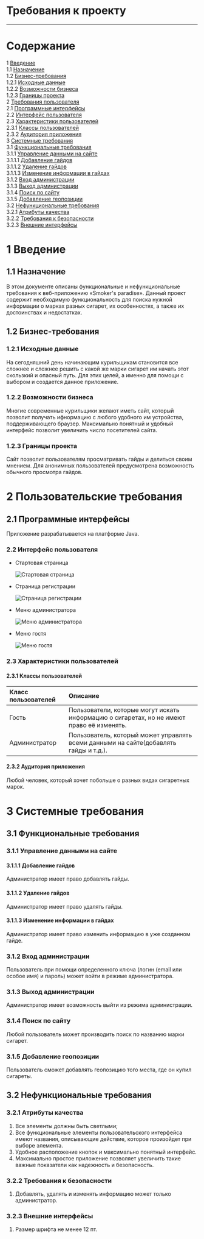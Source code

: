# Требования к проекту
---
# Содержание
1 [Введение](#intro)  
1.1 [Назначение](#appointment)  
1.2 [Бизнес-требования](#business_requirements)  
1.2.1 [Исходные данные](#initial_data)  
1.2.2 [Возможности бизнеса](#business_opportunities)  
1.2.3 [Границы проекта](#project_boundary)  
2 [Требования пользователя](#user_requirements)  
2.1 [Программные интерфейсы](#software_interfaces)  
2.2 [Интерфейс пользователя](#user_interface)  
2.3 [Характеристики пользователей](#user_specifications)  
2.3.1 [Классы пользователей](#user_classes)  
2.3.2 [Аудитория приложения](#application_audience)  
3 [Системные требования](#system_requirements)  
3.1 [Функциональные требования](#functional_requirements)  
3.1.1 [Управление данными на сайте](#control)  
3.1.1.1 [Добавление гайдов](#add)  
3.1.1.2 [Удаление гайдов](#delete)   
3.1.1.3 [Изменение информации в гайдах](#change)   
3.1.2 [Вход администрации](#admin_log_in)  
3.1.3 [Выход администрации](#admin_log_out)  
3.1.4 [Поиск по сайту](#search)  
3.1.5 [Добавление геопозиции](#geo)  
3.2 [Нефункциональные требования](#non-functional_requirements)  
3.2.1 [Атрибуты качества](#requirements_for_ease_of_use)  
3.2.2 [Требования к безопасности](#security_requirements)  
3.2.3 [Внешние интерфейсы](#external_interfaces) 

<a name="intro"/>

# 1 Введение

<a name="appointment"/>

## 1.1 Назначение
В этом документе описаны функциональные и нефункциональные требования к веб-приложению «Smoker's paradise». Данный проект содержит необходимую функциональность для поиска нужной информации о марках разных сигарет, их особенностях, а также их достоинствах и недостатках.

<a name="business_requirements"/>

## 1.2 Бизнес-требования

<a name="initial_data"/>

### 1.2.1 Исходные данные
На сегодняшний день начинающим курильщикам становится все сложнее и сложнее решить с какой же марки сигарет им начать этот скользкий и опасный путь. Для этих целей, а именно для помощи с выбором и создается данное приложение.

<a name="business_opportunities"/>

### 1.2.2 Возможности бизнеса
Многие современные курильщики желают иметь сайт, который позволит получать ифнормацию с любого удобного им устройства, поддерживающего браузер. Максимально понятный и удобный интерфейс позволит увеличить число посетителей сайта.

<a name="project_boundary"/>

### 1.2.3 Границы проекта
Сайт позволит пользователям просматривать гайды и делиться своим мнением. Для анонимных пользователей предусмотрена возможность обычного просмотра гайдов.

<a name="user_requirements"/>

# 2 Пользовательские требования

<a name="software_interfaces"/>

## 2.1 Программные интерфейсы
Приложение разрабатывается на платформе Java.

<a name="user_interface"/>

### 2.2 Интерфейс пользователя

- Стартовая страница

  ![Стартовая страница](mockups/main.png)
  
- Страница регистрации

  ![Страница регистрации](mockups/sign%20up.png)  
  
- Меню администратора

  ![Меню администратора](mockups/admin%20menu1.png)

- Меню гостя

  ![Меню гостя](mockups/guest%20menu.png)

<a name="user_specifications"/>

### 2.3 Характеристики пользователей

<a name="user_classes"/>

#### 2.3.1 Классы пользователей

| Класс пользователей | Описание |
|:---|:---|
| Гость | Пользователи, которые могут искать информацию о сигаретах, но не имeют право её изменять. |
| Администратор | Пользователь, который может управлять всеми данными на сайте(добавлять гайды и т.д.). |


<a name="application_audience"/>

#### 2.3.2 Аудитория приложения

Любой человек, который хочет побольше о разных видах сигаретных марок.
 
 <a name="system_requirements"/>
 
# 3 Системные требования

<a name="functional_requirements"/>

## 3.1 Функциональные требования
 
 <a name="control"/>
 
### 3.1.1 Управление данными на сайте

<a name="add"/>
 
#### 3.1.1.1 Добавление гайдов

Администратор имеет право добавлять гайды.
 
<a name="delete"/>
  
#### 3.1.1.2 Удаление гайдов

Администратор имеет право удалять гайды.
 
<a name="change"/>
  
#### 3.1.1.3 Изменение информации в гайдах

Администратор имеет право изменить информацию в уже созданном гайде.
 
<a name="admin_log_in"/>
  
### 3.1.2 Вход администрации

Пользователь при помощи определенного ключа (логин (email или особое имя) и пароль) может войти в режиме администратора.
 
<a name="admin_log_out"/>

### 3.1.3 Выход администрации 

Администратор имеет возможность выйти из режима администрации.
 
<a name="search"/>
 
### 3.1.4 Поиск по сайту

Любой пользователь может производить поиск по названию марки сигарет.

<a name="geo"/>
 
### 3.1.5 Добавление геопозиции

Пользователь сможет добавлять геопозицию того места, где он купил сигареты.

<a name="non-functional_requirements"/>

## 3.2 Нефункциональные требования

<a name="requirements_for_ease_of_use"/>

### 3.2.1 Атрибуты качества

1. Все элементы должны быть светлыми;
2. Все функциональные элементы пользовательского интерфейса имеют названия, описывающие действие, которое произойдет при выборе элемента.
3. Удобное расположение кнопок и максимально понятный интерфейс.
4. Максимально простое приложение позволяет увеличить такие важные показатели как надежность и безопасность.

<a name="security_requirements"/>

### 3.2.2 Требования к безопасности

1. Добавлять, удалять и изменять информацию может только администратор.

<a name="external_interfaces"/>

### 3.2.3 Внешние интерфейсы

1. Размер шрифта не менее 12 пт.
